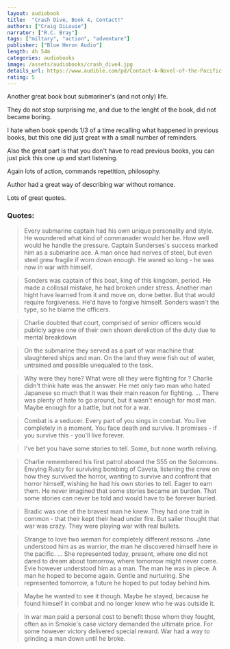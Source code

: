 ```yaml
---
layout: audiobook
title:  "Crash Dive, Book 4, Contact!"
authors: ["Craig DiLouie"]
narrator: ["R.C. Bray"]
tags: ["miltary", "action", "adventure"]
publisher: ["Blue Heron Audio"]
length: 4h 54m
categories: audiobooks
image: /assets/audiobooks/crash_dive4.jpg
details_url: https://www.audible.com/pd/Contact-A-Novel-of-the-Pacific-War-Audiobook/B07735WYX5
rating: 5
---
```


Another great book bout submariner's (and not only) life.

They do not stop surprising me, and due to the lenght of the book, did not became boring.

I hate when book spends 1/3 of a time recalling what happened in previous books, but this one did just great with a small number of reminders.

Also the great part is that you don't have to read previous books, you can just pick this one up and start listening.

Again lots of action, commands repetition, philosophy.

Author had a great way of describing war without romance.

Lots of great quotes.

### Quotes:
> Every submarine captain had his own unique personality and style. He woundered what kind of commanader would her be. How well would he handle the pressure. Captain Sunderses's success marked him as a submarine ace. A man once had nerves of steel, but even steel grew fragile if worn down enough. He wared so long - he was now in war with himself.

> Sonders was captain of this boat, king of this kingdom, period. He made a collosal mistake, he had broken under stress. Another man hight have learned from it and move on, done better. But that would require forgiveness. He'd have to forgive himself. Sonders wasn't the type, so he blame the officers.

> Charlie doubted that court, comprised of senior officers would publicly agree one of their own shown dereliction of the duty due to mental breakdown

> On the submarine they served as a part of war machine that slaughtered ships and man. On the land they were fish out of water, untrained and possible unequaled to the task.

> Why were they here? What were all they were fighting for ? Charlie didn't think hate was the answer. He met only two man who hated Japanese so much that it was their main reason for fighting. ... There was plenty of hate to go around, but it wasn't enough for most man. Maybe enough for a battle, but not for a war.

> Combat is a seducer. Every part of you sings in combat. You live completely in a moment. You face death and survive. It promises - if you survive this - you'll live forever. 

> I've bet you have some stories to tell. Some, but none worth reliving.

> Charlie remembered his first patrol aboard the S55 on the Solomons. Envying Rusty for surviving bombing of Caveta, listening the crew on how they survived the horror, wanting to survive and confront that horror himself, wishing he had his own stories to tell. Eager to earn them. He never imagined that some stories became an burden. That some stories can never be told and would have to be forever buried. 

> Bradic was one of the bravest man he knew. They had one trait in common - that their kept their head under fire. But sailer thought that war was crazy. They were playing war with real bullets.

> Strange to love two weman for completely different reasons. Jane understood him as as warrior, the man he discovered himself here in the pacific. ... She represented today, present, where one did not dared to dream about tomorrow, where tomorrow might never come. Evie however understood him as a man. The man he was in piece. A man he hoped to become again. Gentle and nurturing. She represented tomorrow, a future he hoped to put today behind him.

> Maybe he wanted to see it though. Maybe he stayed, because he found himself in combat and no longer knew who he was outside it.

> In war man paid a personal cost to benefit those whom they fought, often as in Smokie's case victory demanded the ultimate price. For some however victory delivered special reward. War had a way to grinding a man down until he broke. 